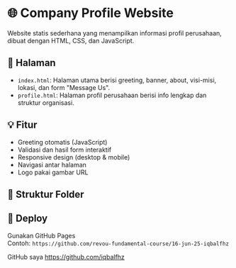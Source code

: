 # 🌐 Company Profile Website

Website statis sederhana yang menampilkan informasi profil perusahaan, dibuat dengan HTML, CSS, dan JavaScript.

## 🔗 Halaman

- `index.html`: Halaman utama berisi greeting, banner, about, visi-misi, lokasi, dan form "Message Us".
- `profile.html`: Halaman profil perusahaan berisi info lengkap dan struktur organisasi.

## 💡 Fitur

- Greeting otomatis (JavaScript)
- Validasi dan hasil form interaktif
- Responsive design (desktop & mobile)
- Navigasi antar halaman
- Logo pakai gambar URL

## 📁 Struktur Folder

## 🚀 Deploy

Gunakan GitHub Pages  
Contoh: `https://github.com/revou-fundamental-course/16-jun-25-iqbalfhz`

GitHub saya
https://github.com/iqbalfhz
